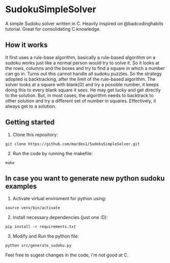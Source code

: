 # SudokuSimpleSolver

A simple Sudoku solver written in C. Heavily inspired on @badcodinghabits tutorial. Great for consolidating C knowledge.


## How it works

It first uses a rule-base algorithm, basically a rule-based algorithm on a sudoku works just like a normal person would try to solve it. So it looks at the rows, columns and the boxes and try to find a square in which a number can go in. Turns out this cannot handle all sudoku puzzles. So the strategy adopted is backtracking, after the limit of the rule-based algorithm. The solver looks at a square with blank(0) and try a possible number, it keeps doing this to every blank square it sees. He may get lucky and get directly to the solution. But, in most cases, the algorithm needs to backtrack to other solution and try a different set of number in squares. Effectively, it always get to a solution. 

## Getting started

1. Clone this repository:

```
git clone https://github.com/mardex1/SudokuSimpleSolver.git
```

2. Run the code by running the makefile:

```
make
```

## In case you want to generate new python sudoku examples

1. Activate virtual enviroment for python using:

```
source venv/bin/activate
```

2. Install necessary dependencies (just one :D): 

```
pip install -r requirements.txt
```

3. Modify and Run the python file:

```
python src/generate_sudoku.py
```


Feel free to sugest changes in the code, i'm not good at C.
